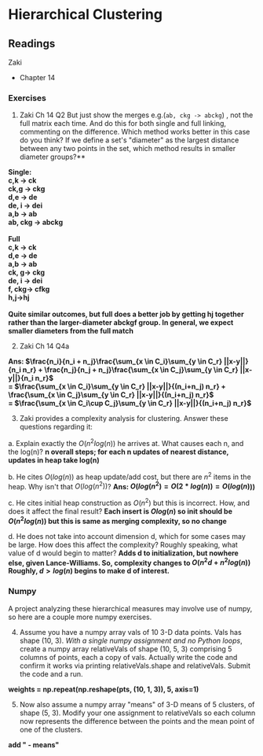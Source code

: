 # Hierarchical Clustering

## Readings
Zaki
  * Chapter 14

### Exercises

1. Zaki Ch 14 Q2 But just show the merges e.g.(`ab, ckg -> abckg`) , not the full matrix each time.  And do this for both single and full linking, commenting on the difference. Which method works better in this case do you think?  If we define a set's "diameter" as the largest distance between any two points in the set, which method results in smaller diameter groups?**

**Single:\
c,k -> ck\
ck,g -> ckg\
d,e -> de\
de, i -> dei\
a,b -> ab\
ab, ckg -> abckg\
\
Full\
c,k -> ck\
d,e -> de\
a,b -> ab\
ck, g-> ckg\
de, i -> dei\
f, ckg-> cfkg\
h,j->hj\
\
Quite similar outcomes, but full does a better job by getting hj together rather than the larger-diameter abckgf group.  In general, we expect smaller diameters from the full match**

2. Zaki Ch 14 Q4a

**Ans: $\frac{n_i}{n_i + n_j}\frac{\sum_{x \in C_i}\sum_{y \in C_r} ||x-y||}{n_i n_r} +
\frac{n_j}{n_j + n_j}\frac{\sum_{x \in C_j}\sum_{y \in C_r} ||x-y||}{n_i n_r}$\
= $\frac{\sum_{x \in C_i}\sum_{y \in C_r} ||x-y||}{(n_i+n_j) n_r} +
\frac{\sum_{x \in C_j}\sum_{y \in C_r} ||x-y||}{(n_i+n_j) n_r}$\
= $\frac{\sum_{x \in C_i\cup C_j}\sum_{y \in C_r} ||x-y||}{(n_i+n_j) n_r}$**

3. Zaki provides a complexity analysis for clustering.  Answer these questions regarding it:

a. Explain exactly the $O(n^2log(n))$ he arrives at.  What causes each n, and the log(n)? **n overall steps; for each n updates of nearest distance, updates in heap take log(n)**

b. He cites $O(log(n))$ as heap update/add cost, but there are $n^2$ items in the heap.  Why isn't that $O(log(n^2))$? **Ans: $O(log(n^2) = O(2*log(n)) = O(log(n)$))**

c. He cites initial heap construction as $O(n^2)$ but this is incorrect.  How, and does it affect the final result? **Each insert is $Olog(n)$ so init should be $O(n^2log(n))$ but this is same as merging complexity, so no change**

d. He does not take into account dimension d, which for some cases may be large.  How does this affect the complexity?  Roughly speaking, what value of d would begin to matter?  **Adds d to initialization, but nowhere else, given Lance-Williams.  So, complexity changes to $O(n^2d + n^2log(n))$ Roughly, $d > log(n)$ begins to make d of interest.**


### Numpy
A project analyzing these hierarchical measures may involve use of numpy, so here are a couple more numpy exercises.

4. Assume you have a numpy array vals of 10 3-D data points.  Vals has shape (10, 3).   *With a single numpy assignment and no Python loops*, create a numpy array relativeVals of shape (10, 5, 3) comprising 5 columns of points, each a copy of vals. Actually write the code and confirm it works via printing relativeVals.shape and relativeVals.  Submit the code and a run.

**weights = np.repeat(np.reshape(pts, (10, 1, 3)), 5, axis=1)**

5. Now also assume a numpy array "means" of 3-D means of 5 clusters, of shape (5, 3).  Modify your one assignment to relativeVals so each column now represents the difference between the points and the mean point of one of the clusters.

**add " - means"**

